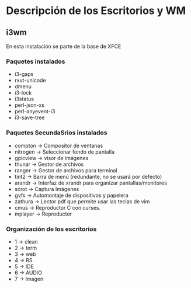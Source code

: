 # Descripción de los Escritorios y WM

## i3wm

En esta instalación se parte de la base de XFCE

### Paquetes instalados

-   i3-gaps
-   rxvt-unicode
-   dmenu
-   i3-lock
-   i3status
-   perl-json-xs
-   perl-anyevent-i3
-   i3-save-tree


### Paquetes SecundaSrios instalados
-   compton → Compositor de ventanas
-   nitrogen → Seleccionar fondo de pantalla
-   gpicview → visor de imágenes
-   thunar → Gestor de archivos
-   ranger → Gestor de archivos para terminal
-   tint2 → Barra de menú (redundante, no se usará por defecto)
-   arandr → Interfaz de xrandr para organizar pantallas/monitores
-   scrot → Captura Imágenes
-   gvfs → Automontaje de dispositivos y papelera
-   zathura → Lector pdf que permite usar las teclas de vim
-   cmus → Reproductor C con curses.
-   mplayer → Reproductor

### Organización de los escritorios

-   1 → clean
-   2 → term
-   3 → web
-   4 → RS
-   5 → IDE
-   6 → AUDIO
-   7 → Imagen
